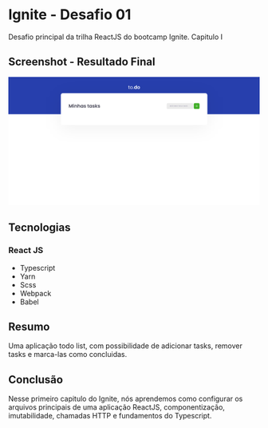 # Ignite - Desafio 01
Desafio principal da trilha ReactJS do bootcamp Ignite. Capitulo I

## Screenshot - Resultado Final

![](/Resultado.png)

## Tecnologias

### React JS
- Typescript
- Yarn
- Scss
- Webpack
- Babel

## Resumo

Uma aplicação todo list, com possibilidade de adicionar tasks, remover tasks e marca-las como concluidas.

## Conclusão

Nesse primeiro capitulo do Ignite, nós aprendemos como configurar os arquivos principais de uma aplicação ReactJS, componentização, imutabilidade, chamadas HTTP e fundamentos do Typescript. 
